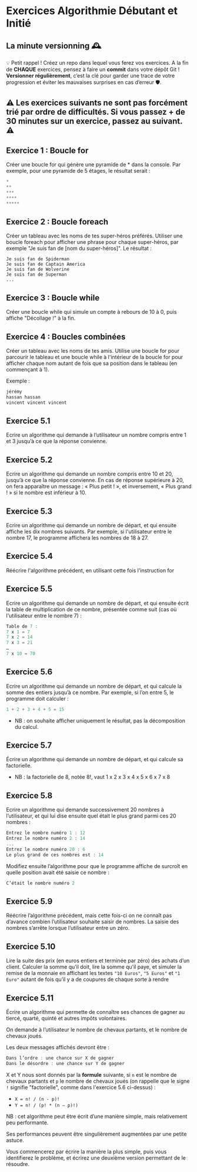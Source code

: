 # Exercices Algorithmie Débutant et Initié

## La minute versionning 🕰️

💡 Petit rappel ! Créez un repo dans lequel vous ferez vos exercices. 
A la fin de **CHAQUE** exercices, pensez à faire un **commit** dans votre dépôt Git ! **Versionner régulièrement**, c’est la clé pour garder une trace de votre progression et éviter les mauvaises surprises en cas d’erreur 🛡️.

## ⚠️ Les exercices suivants ne sont pas forcément trié par ordre de difficultés. Si vous passez + de **30 minutes** sur un exercice, passez au suivant. ⚠️

## Exercice 1 : Boucle for

Créer une boucle for qui génère une pyramide de * dans la console. Par exemple, pour une pyramide de 5 étages, le résultat serait :

```js
*
**
***
****
*****
```



## Exercice 2 : Boucle foreach

Créer un tableau avec les noms de tes super-héros préférés. Utiliser une boucle foreach pour afficher une phrase pour chaque super-héros, par exemple "Je suis fan de [nom du super-héros]". Le résultat :

```
Je suis fan de Spiderman
Je suis fan de Captain America
Je suis fan de Wolverine
Je suis fan de Superman
...
```

## Exercice 3 : Boucle while

Créer une boucle while qui simule un compte à rebours de 10 à 0, puis affiche "Décollage !" à la fin.


## Exercice 4 : Boucles combinées

Créer un tableau avec les noms de tes amis. Utilise une boucle for pour parcourir le tableau et une boucle while à l'intérieur de la boucle for pour afficher chaque nom autant de fois que sa position dans le tableau (en commençant à 1).

Exemple :
```js
jérémy
hassan hassan
vincent vincent vincent
```

## Exercice 5.1

Ecrire un algorithme qui demande à l’utilisateur un nombre compris entre 1 et 3 jusqu’à ce
que la réponse convienne.

## Exercice 5.2

Ecrire un algorithme qui demande un nombre compris entre 10 et 20, jusqu’à ce que la
réponse convienne. En cas de réponse supérieure à 20, on fera apparaître un message : « Plus
petit ! », et inversement, « Plus grand ! » si le nombre est inférieur à 10.

## Exercice 5.3

Ecrire un algorithme qui demande un nombre de départ, et qui ensuite affiche les dix nombres suivants. Par exemple, si l'utilisateur entre le nombre 17, le programme affichera les nombres
de 18 à 27.

## Exercice 5.4

Réécrire l'algorithme précédent, en utilisant cette fois l'instruction for

## Exercice 5.5

Ecrire un algorithme qui demande un nombre de départ, et qui ensuite écrit la table de
multiplication de ce nombre, présentée comme suit (cas où l'utilisateur entre le nombre 7) :

```js
Table de 7 :
7 x 1 = 7
7 x 2 = 14
7 x 3 = 21
…
7 x 10 = 70
```

## Exercice 5.6

Ecrire un algorithme qui demande un nombre de départ, et qui calcule la somme des entiers
jusqu’à ce nombre. Par exemple, si l’on entre 5, le programme doit calculer :

```js
1 + 2 + 3 + 4 + 5 = 15
```

* NB : on souhaite afficher uniquement le résultat, pas la décomposition du calcul.

## Exercice 5.7

Écrire un algorithme qui demande un nombre de départ, et qui calcule sa factorielle.
* NB : la factorielle de 8, notée 8!, vaut
1 x 2 x 3 x 4 x 5 x 6 x 7 x 8

## Exercice 5.8

Ecrire un algorithme qui demande successivement 20 nombres à l’utilisateur, et qui lui dise ensuite quel était le plus grand parmi ces 20 nombres :

```js 
Entrez le nombre numéro 1 : 12
Entrez le nombre numéro 2 : 14
...
Entrez le nombre numéro 20 : 6
Le plus grand de ces nombres est : 14
```

Modifiez ensuite l’algorithme pour que le programme affiche de surcroît en quelle position avait été saisie ce nombre :

```js
C’était le nombre numéro 2
```

## Exercice 5.9

Réécrire l’algorithme précédent, mais cette fois-ci on ne connaît pas d’avance combien l’utilisateur souhaite saisir de nombres. La saisie des nombres s’arrête lorsque l’utilisateur entre un zéro.

## Exercice 5.10

Lire la suite des prix (en euros entiers et terminée par zéro) des achats d’un client. Calculer la somme qu’il doit, lire la somme qu’il paye, et simuler la remise de la monnaie en affichant les textes `"10 Euros"`, `"5 Euros"` et `"1 Euro"` autant de fois qu’il y a de coupures de chaque sorte à rendre

## Exercice 5.11

Écrire un algorithme qui permette de connaître ses chances de gagner au tiercé, quarté, quinté et autres impôts volontaires.

On demande à l’utilisateur le nombre de chevaux partants, et le nombre de chevaux joués. 

Les deux messages affichés devront être :

```js
Dans l’ordre : une chance sur X de gagner
Dans le désordre : une chance sur Y de gagner
```

X et Y nous sont donnés par la **formule** suivante, si `n` est le nombre de chevaux partants et `p` le nombre de chevaux joués (on rappelle que le signe `!` signifie "factorielle", comme dans
l'exercice 5.6 ci-dessus) :

* `X = n! / (n - p)!`
* `Y = n! / (p! * (n – p)!)`

NB : cet algorithme peut être écrit d’une manière simple, mais relativement peu performante.

Ses performances peuvent être singulièrement augmentées par une petite astuce. 

Vous commencerez par écrire la manière la plus simple, puis vous identifierez le problème, et écrirez une deuxième version permettant de le résoudre.
